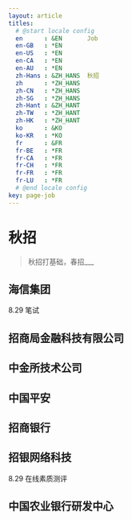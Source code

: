 ```yaml
---
layout: article
titles:
  # @start locale config
  en      : &EN       Job
  en-GB   : *EN
  en-US   : *EN
  en-CA   : *EN
  en-AU   : *EN
  zh-Hans : &ZH_HANS  秋招
  zh      : *ZH_HANS
  zh-CN   : *ZH_HANS
  zh-SG   : *ZH_HANS
  zh-Hant : &ZH_HANT  
  zh-TW   : *ZH_HANT
  zh-HK   : *ZH_HANT
  ko      : &KO       
  ko-KR   : *KO
  fr      : &FR       
  fr-BE   : *FR
  fr-CA   : *FR
  fr-CH   : *FR
  fr-FR   : *FR
  fr-LU   : *FR
  # @end locale config
key: page-job
---
```


# 秋招
> 秋招打基础，春招___

## 海信集团
8.29 笔试

## 招商局金融科技有限公司

## 中金所技术公司

## 中国平安

## 招商银行

## 招银网络科技
8.29 在线素质测评

## 中国农业银行研发中心